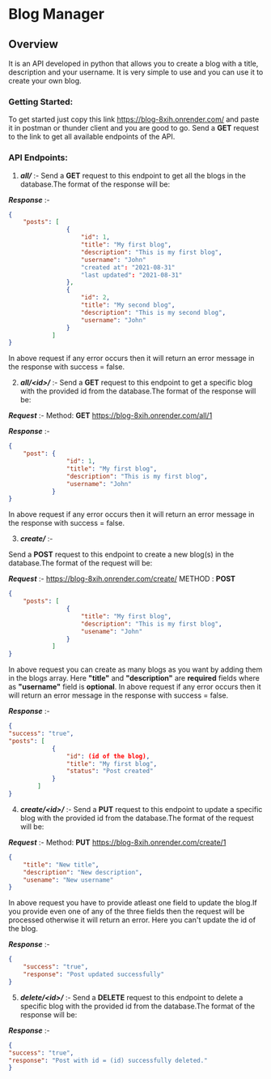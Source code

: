 # Blog Manager

## Overview

It is an API developed in python that allows you to create a blog with a title, description and your username. It is very simple to use and you can use it to create your own blog.

### Getting Started:

To get started just copy this link https://blog-8xih.onrender.com/ and paste it in postman or thunder client and you are good to go. Send a **GET** request to the link to get all available endpoints of the API.

### API Endpoints:

1. **_all/_** :-
   Send a **GET** request to this endpoint to get all the blogs in the database.The format of the response will be:

**_Response_** :-
```JSON
{  
    "posts": [  
                {  
                    "id": 1,  
                    "title": "My first blog",  
                    "description": "This is my first blog",  
                    "username": "John"  
                    "created at": "2021-08-31"  
                    "last updated": "2021-08-31"  
                },  
                {  
                    "id": 2,  
                    "title": "My second blog",  
                    "description": "This is my second blog",  
                    "username": "John"  
                }  
            ]  
}
```

In above request if any error occurs then it will return an error message in the response with success = false.

2. **_all/\<id\>/_** :-
   Send a **GET** request to this endpoint to get a specific blog with the provided id from the database.The format of the response will be:

**_Request_** :-
Method: **GET**
https://blog-8xih.onrender.com/all/1

**_Response_** :-
```JSON
{  
    "post": {  
                "id": 1,  
                "title": "My first blog",  
                "description": "This is my first blog",  
                "username": "John"  
            }  
}  
```

In above request if any error occurs then it will return an error message in the response with success = false.

3. **_create/_** :-

Send a **POST** request to this endpoint to create a new blog(s) in the database.The format of the request will be:

**_Request_** :-
https://blog-8xih.onrender.com/create/
METHOD : **POST**
```JSON
{  
    "posts": [  
                {  
                    "title": "My first blog",  
                    "description": "This is my first blog",  
                    "usename": "John"  
                }  
            ]  
}  
```

In above request you can create as many blogs as you want by adding them in the blogs array. Here **"title"** and **"description"** are **required** fields where as **"username"** field is **optional**.
In above request if any error occurs then it will return an error message in the response with success = false.

**_Response_** :-
```JSON
{  
"success": "true",  
"posts": [  
            {  
                "id": (id of the blog),  
                "title": "My first blog",  
                "status": "Post created"  
            }  
        ]  
}  
```

4. **_create/\<id\>/_** :-
   Send a **PUT** request to this endpoint to update a specific blog with the provided id from the database.The format of the request will be:

**_Request_** :-
Method: **PUT**
https://blog-8xih.onrender.com/create/1

```JSON
{  
    "title": "New title",  
    "description": "New description",  
    "usename": "New username"  
}  
```

In above request you have to provide atleast one field to update the blog.If you provide even one of any of the three fields then the request will be processed otherwise it will return an error. Here you can't update the id of the blog.

**_Response_** :-  
```JSON
{  
    "success": "true",  
    "response": "Post updated successfully"  
}  
```

5. **_delete/\<id\>/_** :-
   Send a **DELETE** request to this endpoint to delete a specific blog with the provided id from the database.The format of the response will be:

**_Response_** :-  
```JSON
{  
"success": "true",  
"response": "Post with id = (id) successfully deleted."  
}  
```